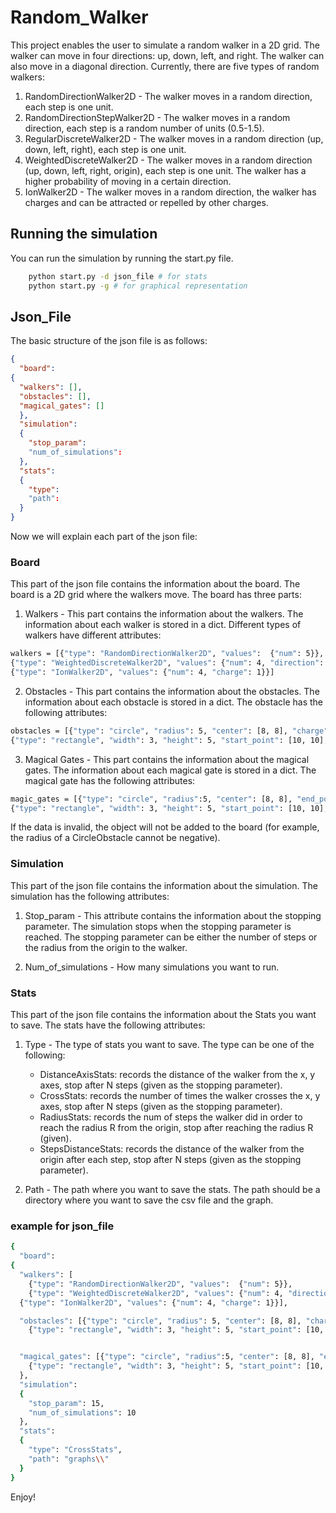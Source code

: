 # Random_Walker

This project enables the user to simulate a random walker in a 2D grid. The walker can move in four directions: up, down, left, and right. The walker can also move in a diagonal direction. 
Currently, there are five types of random walkers:
1. RandomDirectionWalker2D - The walker moves in a random direction, each 
   step is one unit.
2. RandomDirectionStepWalker2D - The walker moves in a random direction, 
   each step is a random number of units (0.5-1.5).
3. RegularDiscreteWalker2D - The walker moves in a random direction (up, 
   down, left, right), each 
   step is one unit.
4. WeightedDiscreteWalker2D - The walker moves in a random direction (up, 
   down, left, right, origin), each 
   step is one unit. The walker has a higher probability of moving in a 
   certain direction.
5. IonWalker2D - The walker moves in a random direction, the walker has charges 
   and can be attracted or repelled by other charges.

## Running the simulation

You can run the simulation by running the start.py file.
    
```bash
    python start.py -d json_file # for stats
    python start.py -g # for graphical representation
```

## Json_File

The basic structure of the json file is as follows:

```json
{
  "board":
{
  "walkers": [],
  "obstacles": [],
  "magical_gates": []
  },
  "simulation":
  {
    "stop_param": 
    "num_of_simulations":
  },
  "stats":
  {
    "type": 
    "path": 
  }
}
```
Now we will explain each part of the json file:

### Board
This part of the json file contains the information about the board.
The board is a 2D grid where the walkers move. The board has three parts:

1. Walkers - This part contains the information about the walkers. The 
   information about each walker is stored in a dict. Different types of 
   walkers have different attributes:

```bash
walkers = [{"type": "RandomDirectionWalker2D", "values":  {"num": 5}},
{"type": "WeightedDiscreteWalker2D", "values": {"num": 4, "direction": "up","weight": 0.5}},
{"type": "IonWalker2D", "values": {"num": 4, "charge": 1}}]
```
2. Obstacles - This part contains the information about the obstacles. The 
   information about each obstacle is stored in a dict. The obstacle has 
   the following attributes:

```bash
obstacles = [{"type": "circle", "radius": 5, "center": [8, 8], "charge": 1},
{"type": "rectangle", "width": 3, "height": 5, "start_point": [10, 10], "charge": 1}]
```
3. Magical Gates - This part contains the information about the magical gates. 
   The information about each magical gate is stored in a dict. The magical 
   gate has the following attributes:

```bash
magic_gates = [{"type": "circle", "radius":5, "center": [8, 8], "end_point": [0, 0]},
{"type": "rectangle", "width": 3, "height": 5, "start_point": [10, 10], "end_point": [0, 0]}]
```

If the data is invalid, the object will not be added to the board (for 
example, the radius of a CircleObstacle cannot be negative).

### Simulation
This part of the json file contains the information about the 
simulation. The simulation has the following attributes:

1. Stop_param - This attribute contains the information about the stopping 
   parameter. The simulation stops when the stopping parameter is reached. 
   The stopping parameter can be either the number of steps or the radius 
   from the origin to the walker.

2. Num_of_simulations - How many simulations you want to run.

### Stats
This part of the json file contains the information about the 
Stats you want to save. The stats have the following attributes:

1. Type - The type of stats you want to save. The type can be one of the 
   following:
   * DistanceAxisStats: records the distance of the walker from the x, y 
     axes, 
     stop after N steps (given as the stopping parameter). 
   * CrossStats: records the number of times the walker crosses the x, y 
     axes, stop after N steps (given as the stopping parameter).
   * RadiusStats: records the num of steps the walker did in order to reach 
        the radius R from the origin, stop after reaching the radius R (given). 
   * StepsDistanceStats: records the distance of the walker from the origin 
     after each step, stop after N steps (given as the stopping parameter).

2. Path - The path where you want to save the stats. The path should be 
   a directory where you want to save the csv file and the graph.

### example for json_file

```bash
{
  "board":
{
  "walkers": [
    {"type": "RandomDirectionWalker2D", "values":  {"num": 5}},
    {"type": "WeightedDiscreteWalker2D", "values": {"num": 4, "direction": "up","weight": 0.5}},
  {"type": "IonWalker2D", "values": {"num": 4, "charge": 1}}],

  "obstacles": [{"type": "circle", "radius": 5, "center": [8, 8], "charge": 1},
    {"type": "rectangle", "width": 3, "height": 5, "start_point": [10, 10], "charge": 1}],


  "magical_gates": [{"type": "circle", "radius":5, "center": [8, 8], "end_point": [0, 0]},
    {"type": "rectangle", "width": 3, "height": 5, "start_point": [10, 10], "end_point": [0, 0]}]
  },
  "simulation":
  {
    "stop_param": 15,
    "num_of_simulations": 10
  },
  "stats":
  {
    "type": "CrossStats",
    "path": "graphs\\"
  }
}
```

Enjoy!
